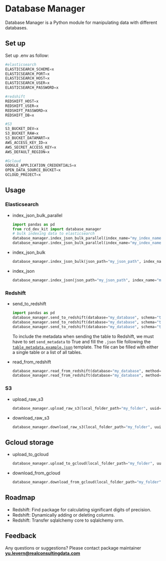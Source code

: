 # Database Manager
Database Manager is a Python module for manipulating data with different databases.

## Set up
Set up .env as follow:
```python
#elasticsearch
ELASTICSEARCH_SCHEME=x
ELASTICSEARCH_PORT=x
ELASTICSEARCH_HOST=x
ELASTICSEARCH_USER=x
ELASTICSEARCH_PASSWORD=x

#redshift
REDSHIFT_HOST=x
REDSHIFT_USER=x
REDSHIFT_PASSWORD=x
REDSHIFT_DB=x

#S3
S3_BUCKET_DEV=x
S3_BUCKET_RAW=x
S3_BUCKET_DATAMART=x
AWS_ACCESS_KEY_ID=x
AWS_SECRET_ACCESS_KEY=x
AWS_DEFAULT_REGION=x

#Gcloud
GOOGLE_APPLICATION_CREDENTIALS=x
OPEN_DATA_SOURCE_BUCKET=x
GCLOUD_PROJECT=x
```

## Usage
### Elasticsearch
* index_json_bulk_parallel
    ```python
    import pandas as pd
    from rcd_dev_kit import database_manager
    # bulk indexing data to elasticsearch
    database_manager.index_json_bulk_parallel(index_name="my_index_name", method="json", json_path='my_json_path', keyword="") # with json file
    database_manager.index_json_bulk_parallel(index_name="my_index_name", method="dataframe", df=my_dataframe) # with pandas dataframe, pass your dataframe by pd_dataframe
    ```

* index_json_bulk
    ```python
    database_manager.index_json_bulk(json_path="my_json_path", index_name="my_index_name", keyword="") # bulk indexing data to elasticsearch
    ```

* index_json
    ```python
    database_manager.index_json(json_path="my_json_path", index_name="my_index_name", keyword="") # indexing data to elasticsearch
    ```

### Redshift
* send_to_redshift
    ```python
    import pandas as pd
    database_manager.send_to_redshift(database="my_database", schema="test_schema", table="my_table_name", df=my_dataframe) # fast way to send data to redshift&s3 without checking consistency
    database_manager.send_to_redshift(database="my_database", schema="test_schema", table="my_table_name", df=my_dataframe, check=True) # slow way to send data to redshift&s3 but will table structure
    database_manager.send_to_redshift(database="my_database", schema="test_schema", table="my_table_name", df=my_dataframe, send_metadata=True) # To send the metadata(Table and Column Descriptions within the table.)
    ```
    To include the metadata when sending the table to Redshift, we must have to set `send_metadata` to True and fill the `.json` file following the [`table_metadata.example.json`](../../../table_metadata.example.json) template. The file can be filled with either a single table or a list of all tables.


* read_from_redshift
    ```python
    database_manager.read_from_redshift(database="my_database", method="auto", schema="my_schema", table="my_table_name", debug=True) # reading data from redshift with auto mode
    database_manager.read_from_redshift(database="my_database", method="sql", sql_query='SELECT * FROM reference.jp__gender_dictionary__mhlw', debug=False) # reading data from redshift with sql query
    ```

### S3
* upload_raw_s3
    ```python
    database_manager.upload_raw_s3(local_folder_path="my_folder", uuid="my_uuid")
    ```

* download_raw_s3
    ```python
    database_manager.download_raw_s3(local_folder_path="my_folder", uuid="my_uuid")
    ```

## Gcloud storage
* upload_to_gcloud
    ```python
    database_manager.upload_to_gcloud(local_folder_path="my_folder", uuid="my_uuid")
    ```
    
* download_from_gcloud
    ```python
    database_manager.download_from_gcloud(local_folder_path="my_folder", uuid="my_uuid")
    ```

## Roadmap
* Redshift: Find package for calculating significant digits of precision.
* Redshift: Dynamically adding or deleting columns.
* Redshift: Transfer sqlalchemy core to sqlalchemy orm.


## Feedback
Any questions or suggestions?
Please contact package maintainer **yu.levern@realconsultingdata.com**
